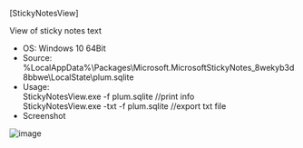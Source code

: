 [StickyNotesView]  

View of sticky notes text  

- OS: Windows 10 64Bit  
- Source: %LocalAppData%\Packages\Microsoft.MicrosoftStickyNotes_8wekyb3d8bbwe\LocalState\plum.sqlite  
- Usage:  
StickyNotesView.exe -f plum.sqlite //print info  
StickyNotesView.exe -txt -f plum.sqlite //export txt file  
- Screenshot  

![image](https://user-images.githubusercontent.com/69110090/96154939-53a12b80-0f4a-11eb-955b-f9d7fc5f81a1.png)

